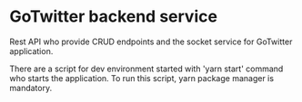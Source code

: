 # GoTwitter backend service

Rest API who provide CRUD endpoints and the socket service for GoTwitter application.

There are a script for dev environment started with 'yarn start' command who starts the application. To run this script, yarn package manager is mandatory.
